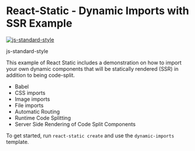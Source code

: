 # React-Static - Dynamic Imports with SSR Example

[![js-standard-style](https://cdn.rawgit.com/standard/standard/master/badge.svg)](https://github.com/standard/standard)

js-standard-style

This example of React Static includes a demonstration on how to import your own dynamic components that will be statically rendered (SSR) in addition to being code-split.

* Babel
* CSS imports
* Image imports
* File imports
* Automatic Routing
* Runtime Code Splitting
* Server Side Rendering of Code Split Components

To get started, run `react-static create` and use the `dynamic-imports` template.

